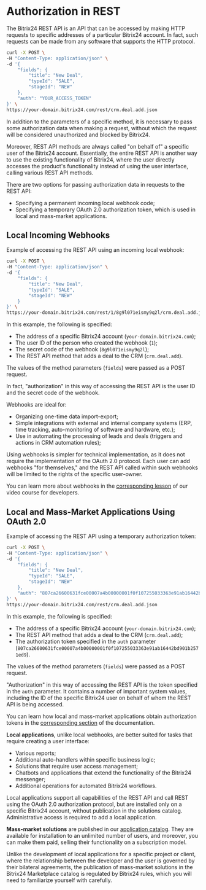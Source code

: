 # Authorization in REST

The Bitrix24 REST API is an API that can be accessed by making HTTP requests to specific addresses of a particular Bitrix24 account. In fact, such requests can be made from any software that supports the HTTP protocol.

```bash
curl -X POST \
-H "Content-Type: application/json" \
-d '{
	"fields": {
		"title": "New Deal",
		"typeId": "SALE",
		"stageId": "NEW"
	},
	"auth": "YOUR_ACCESS_TOKEN"
}' \
https://your-domain.bitrix24.com/rest/crm.deal.add.json
```

In addition to the parameters of a specific method, it is necessary to pass some authorization data when making a request, without which the request will be considered unauthorized and blocked by Bitrix24.

Moreover, REST API methods are always called "on behalf of" a specific user of the Bitrix24 account. Essentially, the entire REST API is another way to use the existing functionality of Bitrix24, where the user directly accesses the product's functionality instead of using the user interface, calling various REST API methods.

There are two options for passing authorization data in requests to the REST API:

- Specifying a permanent incoming local webhook code;
- Specifying a temporary OAuth 2.0 authorization token, which is used in local and mass-market applications.

## Local Incoming Webhooks

Example of accessing the REST API using an incoming local webhook:

```bash
curl -X POST \
-H "Content-Type: application/json" \
-d '{
	"fields": {
		"title": "New Deal",
		"typeId": "SALE",
		"stageId": "NEW"
	}
}' \
https://your-domain.bitrix24.com/rest/1/8g9l071eismy9q2l/crm.deal.add.json
```

In this example, the following is specified:

- The address of a specific Bitrix24 account (`your-domain.bitrix24.com`);
- The user ID of the person who created the webhook (`1`);
- The secret code of the webhook (`8g9l071eismy9q2l`);
- The REST API method that adds a deal to the CRM (`crm.deal.add`).

The values of the method parameters (`fields`) were passed as a POST request.

In fact, "authorization" in this way of accessing the REST API is the user ID and the secret code of the webhook.

Webhooks are ideal for:

- Organizing one-time data import-export;
- Simple integrations with external and internal company systems (ERP, time tracking, auto-monitoring of software and hardware, etc.);
- Use in automating the processing of leads and deals (triggers and actions in CRM automation rules);

Using webhooks is simpler for technical implementation, as it does not require the implementation of the OAuth 2.0 protocol. Each user can add webhooks "for themselves," and the REST API called within such webhooks will be limited to the rights of the specific user-owner.

You can learn more about webhooks in the [corresponding lesson](https://helpdesk.bitrix24.com/courses/index.php?COURSE_ID=268&LESSON_ID=26002&LESSON_PATH=25400.25996.25998.26002) of our video course for developers.

## Local and Mass-Market Applications Using OAuth 2.0

Example of accessing the REST API using a temporary authorization token:

```bash
curl -X POST \
-H "Content-Type: application/json" \
-d '{
	"fields": {
		"title": "New Deal",
		"typeId": "SALE",
		"stageId": "NEW"
	},
	"auth": "807ca26600631fce00007a4b00000001f0f107255033363e91ab16442bd901b2571ed9"
}' \
https://your-domain.bitrix24.com/rest/crm.deal.add.json
```

In this example, the following is specified:

- The address of a specific Bitrix24 account (`your-domain.bitrix24.com`);
- The REST API method that adds a deal to the CRM (`crm.deal.add`);
- The authorization token specified in the `auth` parameter (`807ca26600631fce00007a4b00000001f0f107255033363e91ab16442bd901b2571ed9`).

The values of the method parameters (`fields`) were passed as a POST request.

"Authorization" in this way of accessing the REST API is the token specified in the `auth` parameter. It contains a number of important system values, including the ID of the specific Bitrix24 user on behalf of whom the REST API is being accessed.

You can learn how local and mass-market applications obtain authorization tokens in the [corresponding section](../oauth/index.md) of the documentation.

**Local applications**, unlike local webhooks, are better suited for tasks that require creating a user interface:

- Various reports;
- Additional auto-handlers within specific business logic;
- Solutions that require user access management;
- Chatbots and applications that extend the functionality of the Bitrix24 messenger;
- Additional operations for automated Bitrix24 workflows.

Local applications support all capabilities of the REST API and call REST using the OAuth 2.0 authorization protocol, but are installed only on a specific Bitrix24 account, without publication in the solutions catalog. Administrative access is required to add a local application.

**Mass-market solutions** are published in our [application catalog](../../market/index.md). They are available for installation to an unlimited number of users, and moreover, you can make them paid, selling their functionality on a subscription model.

Unlike the development of local applications for a specific project or client, where the relationship between the developer and the user is governed by their bilateral agreements, the publication of mass-market solutions in the Bitrix24 Marketplace catalog is regulated by Bitrix24 rules, which you will need to familiarize yourself with carefully.